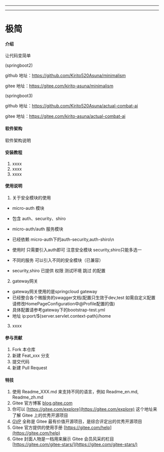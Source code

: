 
****************************************************
---
# 极简
#### 介绍
让代码变简单

(springboot2)

github 地址：https://github.com/Kirito520Asuna/minimalism

gitee  地址：https://gitee.com/kirito-asuna/minimalism

(springboot3)

github 地址：https://github.com/Kirito520Asuna/actual-combat-ai

gitee  地址：https://gitee.com/kirito-asuna/actual-combat-ai

#### 软件架构
软件架构说明


#### 安装教程

1.  xxxx
2.  xxxx
3.  xxxx

#### 使用说明

1. 关于安全模块的使用
- micro-auth 模块
- 包含 auth、security、shiro

- micro-auth/auth 服务模块
- 已经依赖 micro-auth下的auth-security,auth-shiro\n
- 使用时 只需要引入auth即可 注意安全模块 security,shiro只能多选一
- 不同的服务 可以引入不同的安全模块（已兼容）

- security,shiro 已提供 权限 测试环境 跳过 的配置

2.  gateway网关
- gateway网关使用的是springcloud gateway
- 已经整合各个微服务的swagger文档(配置只生效于dev,test 如需自定义配置 请修改HomePageConfiguration中@Profile配置的值)
- 具体配置请参考gateway下的bootstrap-test.yml
- 地址 ip:port/${server.servlet.context-path}/home
3.  xxxx

#### 参与贡献

1.  Fork 本仓库
2.  新建 Feat_xxx 分支
3.  提交代码
4.  新建 Pull Request


#### 特技

1.  使用 Readme\_XXX.md 来支持不同的语言，例如 Readme\_en.md, Readme\_zh.md
2.  Gitee 官方博客 [blog.gitee.com](https://blog.gitee.com)
3.  你可以 [https://gitee.com/explore](https://gitee.com/explore) 这个地址来了解 Gitee 上的优秀开源项目
4.  [GVP](https://gitee.com/gvp) 全称是 Gitee 最有价值开源项目，是综合评定出的优秀开源项目
5.  Gitee 官方提供的使用手册 [https://gitee.com/help](https://gitee.com/help)
6.  Gitee 封面人物是一档用来展示 Gitee 会员风采的栏目 [https://gitee.com/gitee-stars/](https://gitee.com/gitee-stars/)
